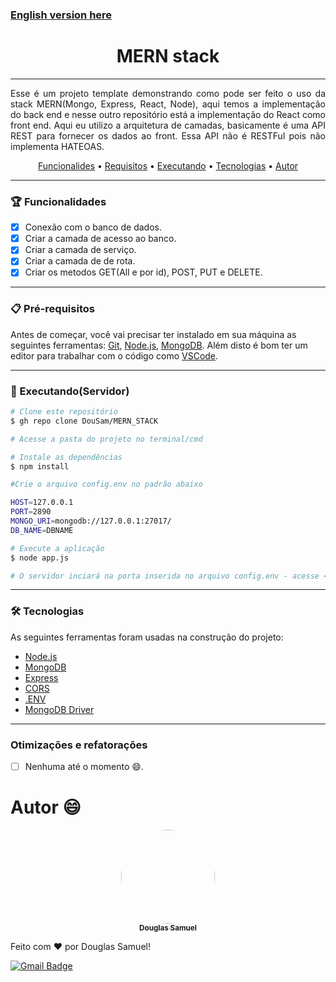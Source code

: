 [<h3>English version here</h3>](https://github.com/DouSam/MERN_STACK/blob/master/README.us.md)

<h1 align="center">MERN stack</h1>

---

<p align="justify">Esse é um projeto template demonstrando como pode ser feito o uso da stack MERN(Mongo, Express, React, Node), aqui temos a implementação do back end e nesse outro repositório está a implementação do React como front end.
Aqui eu utilizo a arquitetura de camadas, basicamente é uma API REST para fornecer os dados ao front. Essa API não é RESTFul pois não implementa HATEOAS.</p>

<p align="center">
 <a href="#funcionalidades">Funcionalides</a> • 
 <a href="#pré-requisitos">Requisitos</a> • 
 <a href="#executando(servidor)">Executando</a> • 
 <a href="#tecnologias">Tecnologias</a> • 
 <a href="#autor">Autor</a>
</p>

---

### 🏆 Funcionalidades

- [x] Conexão com o banco de dados.
- [x] Criar a camada de acesso ao banco.
- [x] Criar a camada de serviço.
- [x] Criar a camada de de rota.
- [x] Criar os metodos GET(All e por id), POST, PUT e DELETE.

---

### 📋 Pré-requisitos

Antes de começar, você vai precisar ter instalado em sua máquina as seguintes ferramentas:
[Git](https://git-scm.com), [Node.js](https://nodejs.org/en/), [MongoDB](https://www.mongodb.com/try/download/community). 
Além disto é bom ter um editor para trabalhar com o código como [VSCode](https://code.visualstudio.com/).

---

### 🎲 Executando(Servidor)

```bash
# Clone este repositório
$ gh repo clone DouSam/MERN_STACK

# Acesse a pasta do projeto no terminal/cmd

# Instale as dependências
$ npm install

#Crie o arquivo config.env no padrão abaixo

HOST=127.0.0.1
PORT=2890
MONGO_URI=mongodb://127.0.0.1:27017/
DB_NAME=DBNAME

# Execute a aplicação
$ node app.js

# O servidor inciará na porta inserida no arquivo config.env - acesse <http://localhost:<PORT>>
```

---

### 🛠 Tecnologias

As seguintes ferramentas foram usadas na construção do projeto:

- [Node.js](https://nodejs.org/en/)
- [MongoDB](https://www.mongodb.com/)
- [Express](https://expressjs.com/pt-br/)
- [CORS](https://github.com/expressjs/cors/)
- [.ENV](https://docs.dotenv.org/)
- [MongoDB Driver](https://www.npmjs.com/package/mongodb)

---

### Otimizações e refatorações

- [ ] Nenhuma até o momento 😄.

# Autor 😄

<p align="center">
<a href="https://github.com/DouSam" align="center">
 <img style="border-radius: 60%;" src="https://lh3.googleusercontent.com/o49VhdIK8p4hVv08luql8OyVy9d3Y8McrzVD8PPQ28UU7Gq3eAN-9KPi0zCxMgHh_jY0Ah7qj4sHkQXvEOa408P09QtEkDTSngRrKtDeJlllYuaKDXPH6ww3TUXw2sdHoNSIuwCA1fY=w2400" width="150px;" alt=""/>
 <br />
 <sub><b>Douglas Samuel</b></sub></a>

Feito com ❤️ por Douglas Samuel!

[![Gmail Badge](https://img.shields.io/badge/-douglassam007@gmail.com-c14438?style=flat-square&logo=Gmail&logoColor=white&link=mailto:douglassam007@gmail.com)](mailto:douglassam007@gmail.com)
</p>
